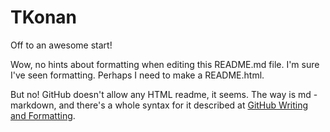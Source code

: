 # TKonan
Off to an awesome start!

Wow, no hints about formatting when editing this README.md file. I'm sure I've seen formatting. Perhaps I need to make a README.html.

But no! GitHub doesn't allow any HTML readme, it seems. The way is md - markdown, and there's a whole syntax for it described at [GitHub Writing and Formatting](https://docs.github.com/en/get-started/writing-on-github/getting-started-with-writing-and-formatting-on-github/basic-writing-and-formatting-syntax).

